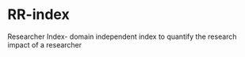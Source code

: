 # RR-index
Researcher Index- domain independent index to quantify the research impact of a researcher
